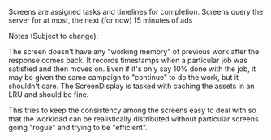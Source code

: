 Screens are assigned tasks and timelines for completion.
Screens query the server for at most, the next (for now) 15 minutes of ads


Notes (Subject to change):

The screen doesn't have any "working memory" of previous work after the response comes back. It records timestamps when a particular job was satisfied and then moves on.  Even if it's only say 10% done with the job, it may be given the same campaign to "continue" to do the work, but it shouldn't care. The ScreenDisplay is tasked with caching the assets in an LRU and should be fine.

This tries to keep the consistency among the screens easy to deal with so that the workload can be realistically distributed without particular screens going "rogue" and trying to be "efficient".
